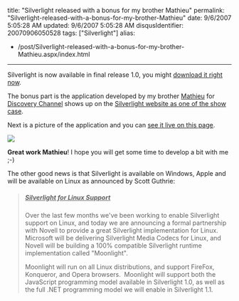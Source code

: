 title: "Silverlight released with a bonus for my brother Mathieu"
permalink: "Silverlight-released-with-a-bonus-for-my-brother-Mathieu"
date: 9/6/2007 5:05:28 AM
updated: 9/6/2007 5:05:28 AM
disqusIdentifier: 20070906050528
tags: ["Silverlight"]
alias:
 - /post/Silverlight-released-with-a-bonus-for-my-brother-Mathieu.aspx/index.html
---
Silverlight is now available in final release 1.0, you might [download it right now](http://go.microsoft.com/fwlink/?LinkID=89016&clcid=0x409).

The bonus part is the application developed by my brother [Mathieu](http://www.techheadbrothers.com/Auteurs.aspx?Id=337eb7bf-2bba-417c-be9d-20488ba6732a) for [Discovery Channel](http://weblogs.asp.net/lkempe/archive/2007/06/28/discovery-channel-switches-to-silverlight-in-a-flash-news-software-zdnet-australia.aspx) shows up on the [Silverlight website as one of the show case](http://www.microsoft.com/silverlight/downloads.aspx#0_0).
<!-- more -->

Next is a picture of the application and you can [see it live on this page](http://www.discoverychannelasia.com/nevermissdiscovery/).

![](http://www.techheadbrothers.com/images/blog/math_silverlight.jpg) 

**Great work Mathieu**! I hope you will get some time to develop a bit with me ;-)

The other good news is that Silverlight is available on Windows, Apple and will be available on Linux as announced by Scott Guthrie:

> ##### <u>Silverlight for Linux Support</u>
> 
> Over the last few months we've been working to enable Silverlight support on Linux, and today we are announcing a formal partnership with Novell to provide a great Silverlight implementation for Linux.  Microsoft will be delivering Silverlight Media Codecs for Linux, and Novell will be building a 100% compatible Silverlight runtime implementation called "Moonlight".
> 
> Moonlight will run on all Linux distributions, and support FireFox, Konqueror, and Opera browsers.  Moonlight will support both the JavaScript programming model available in Silverlight 1.0, as well as the full .NET programming model we will enable in Silverlight 1.1. 
